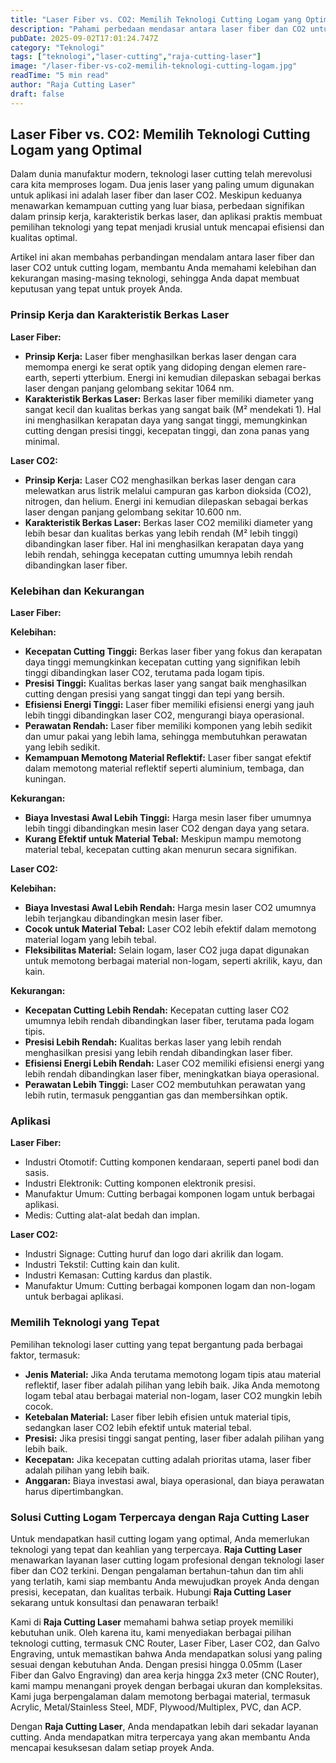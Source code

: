 ```yaml
---
title: "Laser Fiber vs. CO2: Memilih Teknologi Cutting Logam yang Optimal"
description: "Pahami perbedaan mendasar antara laser fiber dan CO2 untuk cutting logam. Temukan teknologi yang paling sesuai dengan kebutuhan presisi, kecepatan, dan anggaran proyek Anda."
pubDate: 2025-09-02T17:01:24.747Z
category: "Teknologi"
tags: ["teknologi","laser-cutting","raja-cutting-laser"]
image: "/laser-fiber-vs-co2-memilih-teknologi-cutting-logam.jpg"
readTime: "5 min read"
author: "Raja Cutting Laser"
draft: false
---
```


## Laser Fiber vs. CO2: Memilih Teknologi Cutting Logam yang Optimal

Dalam dunia manufaktur modern, teknologi laser cutting telah merevolusi cara kita memproses logam. Dua jenis laser yang paling umum digunakan untuk aplikasi ini adalah laser fiber dan laser CO2. Meskipun keduanya menawarkan kemampuan cutting yang luar biasa, perbedaan signifikan dalam prinsip kerja, karakteristik berkas laser, dan aplikasi praktis membuat pemilihan teknologi yang tepat menjadi krusial untuk mencapai efisiensi dan kualitas optimal.

Artikel ini akan membahas perbandingan mendalam antara laser fiber dan laser CO2 untuk cutting logam, membantu Anda memahami kelebihan dan kekurangan masing-masing teknologi, sehingga Anda dapat membuat keputusan yang tepat untuk proyek Anda.

### Prinsip Kerja dan Karakteristik Berkas Laser

**Laser Fiber:**

*   **Prinsip Kerja:** Laser fiber menghasilkan berkas laser dengan cara memompa energi ke serat optik yang didoping dengan elemen rare-earth, seperti ytterbium. Energi ini kemudian dilepaskan sebagai berkas laser dengan panjang gelombang sekitar 1064 nm.
*   **Karakteristik Berkas Laser:** Berkas laser fiber memiliki diameter yang sangat kecil dan kualitas berkas yang sangat baik (M² mendekati 1). Hal ini menghasilkan kerapatan daya yang sangat tinggi, memungkinkan cutting dengan presisi tinggi, kecepatan tinggi, dan zona panas yang minimal.

**Laser CO2:**

*   **Prinsip Kerja:** Laser CO2 menghasilkan berkas laser dengan cara melewatkan arus listrik melalui campuran gas karbon dioksida (CO2), nitrogen, dan helium. Energi ini kemudian dilepaskan sebagai berkas laser dengan panjang gelombang sekitar 10.600 nm.
*   **Karakteristik Berkas Laser:** Berkas laser CO2 memiliki diameter yang lebih besar dan kualitas berkas yang lebih rendah (M² lebih tinggi) dibandingkan laser fiber. Hal ini menghasilkan kerapatan daya yang lebih rendah, sehingga kecepatan cutting umumnya lebih rendah dibandingkan laser fiber.

### Kelebihan dan Kekurangan

**Laser Fiber:**

**Kelebihan:**

*   **Kecepatan Cutting Tinggi:** Berkas laser fiber yang fokus dan kerapatan daya tinggi memungkinkan kecepatan cutting yang signifikan lebih tinggi dibandingkan laser CO2, terutama pada logam tipis.
*   **Presisi Tinggi:** Kualitas berkas laser yang sangat baik menghasilkan cutting dengan presisi yang sangat tinggi dan tepi yang bersih.
*   **Efisiensi Energi Tinggi:** Laser fiber memiliki efisiensi energi yang jauh lebih tinggi dibandingkan laser CO2, mengurangi biaya operasional.
*   **Perawatan Rendah:** Laser fiber memiliki komponen yang lebih sedikit dan umur pakai yang lebih lama, sehingga membutuhkan perawatan yang lebih sedikit.
*   **Kemampuan Memotong Material Reflektif:** Laser fiber sangat efektif dalam memotong material reflektif seperti aluminium, tembaga, dan kuningan.

**Kekurangan:**

*   **Biaya Investasi Awal Lebih Tinggi:** Harga mesin laser fiber umumnya lebih tinggi dibandingkan mesin laser CO2 dengan daya yang setara.
*   **Kurang Efektif untuk Material Tebal:** Meskipun mampu memotong material tebal, kecepatan cutting akan menurun secara signifikan.

**Laser CO2:**

**Kelebihan:**

*   **Biaya Investasi Awal Lebih Rendah:** Harga mesin laser CO2 umumnya lebih terjangkau dibandingkan mesin laser fiber.
*   **Cocok untuk Material Tebal:** Laser CO2 lebih efektif dalam memotong material logam yang lebih tebal.
*   **Fleksibilitas Material:** Selain logam, laser CO2 juga dapat digunakan untuk memotong berbagai material non-logam, seperti akrilik, kayu, dan kain.

**Kekurangan:**

*   **Kecepatan Cutting Lebih Rendah:** Kecepatan cutting laser CO2 umumnya lebih rendah dibandingkan laser fiber, terutama pada logam tipis.
*   **Presisi Lebih Rendah:** Kualitas berkas laser yang lebih rendah menghasilkan presisi yang lebih rendah dibandingkan laser fiber.
*   **Efisiensi Energi Lebih Rendah:** Laser CO2 memiliki efisiensi energi yang lebih rendah dibandingkan laser fiber, meningkatkan biaya operasional.
*   **Perawatan Lebih Tinggi:** Laser CO2 membutuhkan perawatan yang lebih rutin, termasuk penggantian gas dan membersihkan optik.

### Aplikasi

**Laser Fiber:**

*   Industri Otomotif: Cutting komponen kendaraan, seperti panel bodi dan sasis.
*   Industri Elektronik: Cutting komponen elektronik presisi.
*   Manufaktur Umum: Cutting berbagai komponen logam untuk berbagai aplikasi.
*   Medis: Cutting alat-alat bedah dan implan.

**Laser CO2:**

*   Industri Signage: Cutting huruf dan logo dari akrilik dan logam.
*   Industri Tekstil: Cutting kain dan kulit.
*   Industri Kemasan: Cutting kardus dan plastik.
*   Manufaktur Umum: Cutting berbagai komponen logam dan non-logam untuk berbagai aplikasi.

### Memilih Teknologi yang Tepat

Pemilihan teknologi laser cutting yang tepat bergantung pada berbagai faktor, termasuk:

*   **Jenis Material:** Jika Anda terutama memotong logam tipis atau material reflektif, laser fiber adalah pilihan yang lebih baik. Jika Anda memotong logam tebal atau berbagai material non-logam, laser CO2 mungkin lebih cocok.
*   **Ketebalan Material:** Laser fiber lebih efisien untuk material tipis, sedangkan laser CO2 lebih efektif untuk material tebal.
*   **Presisi:** Jika presisi tinggi sangat penting, laser fiber adalah pilihan yang lebih baik.
*   **Kecepatan:** Jika kecepatan cutting adalah prioritas utama, laser fiber adalah pilihan yang lebih baik.
*   **Anggaran:** Biaya investasi awal, biaya operasional, dan biaya perawatan harus dipertimbangkan.

### Solusi Cutting Logam Terpercaya dengan Raja Cutting Laser

Untuk mendapatkan hasil cutting logam yang optimal, Anda memerlukan teknologi yang tepat dan keahlian yang terpercaya. **Raja Cutting Laser** menawarkan layanan laser cutting logam profesional dengan teknologi laser fiber dan CO2 terkini. Dengan pengalaman bertahun-tahun dan tim ahli yang terlatih, kami siap membantu Anda mewujudkan proyek Anda dengan presisi, kecepatan, dan kualitas terbaik. Hubungi **Raja Cutting Laser** sekarang untuk konsultasi dan penawaran terbaik!

Kami di **Raja Cutting Laser** memahami bahwa setiap proyek memiliki kebutuhan unik. Oleh karena itu, kami menyediakan berbagai pilihan teknologi cutting, termasuk CNC Router, Laser Fiber, Laser CO2, dan Galvo Engraving, untuk memastikan bahwa Anda mendapatkan solusi yang paling sesuai dengan kebutuhan Anda. Dengan presisi hingga 0.05mm (Laser Fiber dan Galvo Engraving) dan area kerja hingga 2x3 meter (CNC Router), kami mampu menangani proyek dengan berbagai ukuran dan kompleksitas. Kami juga berpengalaman dalam memotong berbagai material, termasuk Acrylic, Metal/Stainless Steel, MDF, Plywood/Multiplex, PVC, dan ACP.

Dengan **Raja Cutting Laser**, Anda mendapatkan lebih dari sekadar layanan cutting. Anda mendapatkan mitra terpercaya yang akan membantu Anda mencapai kesuksesan dalam setiap proyek Anda.
